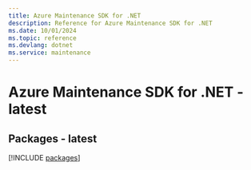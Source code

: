 ```yaml
---
title: Azure Maintenance SDK for .NET
description: Reference for Azure Maintenance SDK for .NET
ms.date: 10/01/2024
ms.topic: reference
ms.devlang: dotnet
ms.service: maintenance
---
```

# Azure Maintenance SDK for .NET - latest
## Packages - latest
[!INCLUDE [packages](maintenance-index.md)]